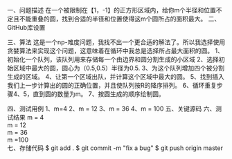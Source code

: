 一、问题描述
在一个被限制在【1，-1】的正方形区域内，给你m个半径和位置不定且不能重叠的圆，找到合适的半径和位置使得这m个圆所占的面积最大。
二、GitHub库设置


三、算法
这是一个np-难度问题，我找不出一个更合适的解法了。所以我选择使用贪婪算法来实现这个问题，这意味着在循环中我总是选择所占最大面积的圆。
1、初始化一个队列，该队列用来存储每一个由边界和圆分割生成的小区域
2、选择初始区域中最大的圆，圆心为（0.5,0.5）半径为0.5.
3、为这个队列增加四个被分割生成的区域。
4、让第一个区域出队，并计算这个区域中最大的圆。
5、找到插入我们上一步计算出的圆的正确位置，并且使队列按R的降序排列。
6、循环重复步骤4、5，直到圆的数量为m。
7、按圆生成的顺序绘制圆。


四、测试用例
1、m=4
2、m = 12
3、m = 36
4、m = 100
五、关键源码
六、测试结果
m = 4  
m = 12  
m = 36  
m =100  
七、存储代码 
$ git add .
$ git commit -m "fix a bug"
$ git push origin master

